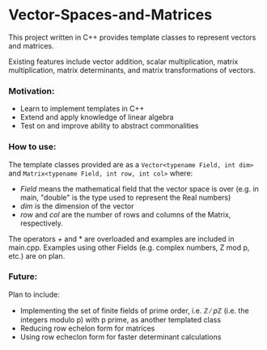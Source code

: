 # Vector-Spaces-and-Matrices
This project written in C++ provides template classes to represent vectors and matrices. 

Existing features include vector addition, scalar multiplication, matrix multiplication, matrix determinants, and matrix transformations of vectors.

### Motivation: ###
- Learn to implement templates in C++
- Extend and apply knowledge of linear algebra 
- Test on and improve ability to abstract commonalities

### How to use: ###

The template classes provided are as a `Vector<typename Field, int dim>` and `Matrix<typename Field, int row, int col>` where:
- *Field* means the mathematical field that the vector space is over (e.g. in main, "double" is the type used to represent the Real numbers)
- *dim* is the dimension of the vector 
- *row* and *col* are the number of rows and columns of the Matrix, respectively. 

The operators *+* and * are overloaded and examples are included in main.cpp. Examples using other Fields (e.g. complex numbers, Z mod p, etc.) are on plan.

### Future: ###

Plan to include:
- Implementing the set of finite fields of prime order, i.e. &#8484; &#8725; &#119901;&#8484; (i.e. the integers modulo p) with p prime, as another templated class
- Reducing row echelon form for matrices
- Using row echeclon form for faster determinant calculations
